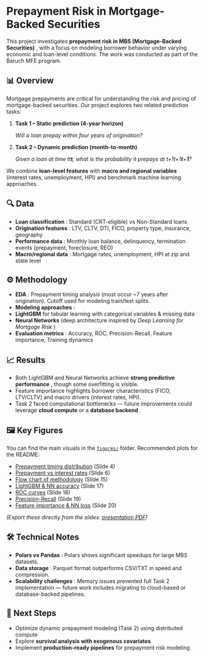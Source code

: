 # Prepayment Risk in Mortgage-Backed Securities

This project investigates  **prepayment risk in MBS (Mortgage-Backed Securities)** , with a focus on modeling borrower behavior under varying economic and loan-level conditions. The work was conducted as part of the Baruch MFE program.

## 📊 Overview

Mortgage prepayments are critical for understanding the risk and pricing of mortgage-backed securities. Our project explores two related prediction tasks:

1. **Task 1 – Static prediction (4-year horizon)**

   *Will a loan prepay within four years of origination?*
2. **Task 2 – Dynamic prediction (month-to-month)**

   *Given a loan at time tt**t**, what is the probability it prepays at t+1t+1**t**+**1**?*

We combine **loan-level features** with **macro and regional variables** (interest rates, unemployment, HPI) and benchmark machine learning approaches.

## 🔍 Data

* **Loan classification** : Standard (CRT-eligible) vs Non-Standard loans
* **Origination features** : LTV, CLTV, DTI, FICO, property type, insurance, geography
* **Performance data** : Monthly loan balance, delinquency, termination events (prepayment, foreclosure, REO)
* **Macro/regional data** : Mortgage rates, unemployment, HPI at zip and state level

## ⚙️ Methodology

* **EDA** : Prepayment timing analysis (most occur ~7 years after origination). Cutoff used for modeling train/test splits.
* **Modeling approaches** :
* **LightGBM** for tabular learning with categorical variables & missing data
* **Neural Networks** (deep architecture inspired by  *Deep Learning for Mortgage Risk* )
* **Evaluation metrics** : Accuracy, ROC, Precision-Recall, Feature importance, Training dynamics

## 📈 Results

* Both LightGBM and Neural Networks achieve  **strong predictive performance** , though some overfitting is visible.
* Feature importance highlights borrower characteristics (FICO, LTV/CLTV) and macro drivers (interest rates, HPI).
* Task 2 faced computational bottlenecks — future improvements could leverage **cloud compute** or a  **database backend** .

## 🖼️ Key Figures

You can find the main visuals in the [`figures/`]() folder. Recommended plots for the README:

* [Prepayment timing distribution]() (Slide 4)
* [Prepayment vs interest rates]() (Slide 6)
* [Flow chart of methodology]() (Slide 15)
* [LightGBM &amp; NN accuracy]() (Slide 17)
* [ROC curves]() (Slide 18)
* [Precision-Recall]() (Slide 19)
* [Feature importance &amp; NN loss]() (Slide 20)

*(Export these directly from the slides: [presentation PDF]())*

## 🛠️ Technical Notes

* **Polars vs Pandas** : Polars shows significant speedups for large MBS datasets.
* **Data storage** : Parquet format outperforms CSV/TXT in speed and compression.
* **Scalability challenges** : Memory issues prevented full Task 2 implementation — future work includes migrating to cloud-based or database-backed pipelines.

## 🚀 Next Steps

* Optimize dynamic prepayment modeling (Task 2) using distributed compute
* Explore **survival analysis with exogenous covariates**
* Implement **production-ready pipelines** for prepayment risk modeling
